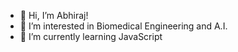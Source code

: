 - 👋 Hi, I’m Abhiraj!
- 👀 I’m interested in Biomedical Engineering and A.I.
- 🌱 I’m currently learning JavaScript

<!---
AbhirajDaddi/AbhirajDaddi is a ✨ special ✨ repository because its `README.md` (this file) appears on your GitHub profile.
You can click the Preview link to take a look at your changes.
--->
